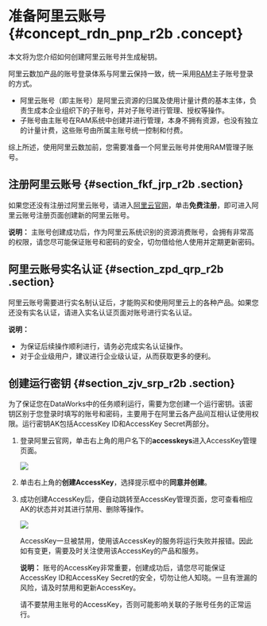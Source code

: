 # 准备阿里云账号 {#concept_rdn_pnp_r2b .concept}

本文将为您介绍如何创建阿里云账号并生成秘钥。

阿里云数加产品的账号登录体系与阿里云保持一致，统一采用[RAM](https://www.alibabacloud.com/help/doc-detail/28627.htm)主子账号登录的方式。

-   阿里云账号（即主账号）是阿里云资源的归属及使用计量计费的基本主体，负责生成本企业组织下的子账号，并对子账号进行管理、授权等操作。
-   子账号由主账号在RAM系统中创建并进行管理，本身不拥有资源，也没有独立的计量计费，这些账号由所属主账号统一控制和付费。

综上所述，使用阿里云数加前，您需要准备一个阿里云账号并使用RAM管理子账号。

## 注册阿里云账号 {#section_fkf_jrp_r2b .section}

如果您还没有注册过阿里云账号，请进入[阿里云官网](https://www.alibabacloud.com/)，单击**免费注册**，即可进入阿里云账号注册页面创建新的阿里云账号。

**说明：** 主账号创建成功后，作为阿里云系统识别的资源消费账号，会拥有非常高的权限，请您尽可能保证账号和密码的安全，切勿借给他人使用并定期更新密码。

## 阿里云账号实名认证 {#section_zpd_qrp_r2b .section}

阿里云账号需要进行实名制认证后，才能购买和使用阿里云上的各种产品。如果您还没有实名认证，请进入实名认证页面对账号进行实名认证。

**说明：** 

-   为保证后续操作顺利进行，请务必完成实名认证操作。
-   对于企业级用户，建议进行企业级认证，从而获取更多的便利。

## 创建运行密钥 {#section_zjv_srp_r2b .section}

为了保证您在DataWorks中的任务顺利运行，需要为您创建一个运行密钥。该密钥区别于您登录时填写的账号和密码，主要用于在阿里云各产品间互相认证使用权限。运行密钥AK包括AccessKey ID和AccessKey Secret两部分。

1.  登录阿里云官网，单击右上角的用户名下的**accesskeys**进入AccessKey管理页面。

    ![](http://static-aliyun-doc.oss-cn-hangzhou.aliyuncs.com/assets/img/16174/15541022098934_zh-CN.png)

2.  单击右上角的**创建AccessKey**，选择提示框中的**同意并创建**。
3.  成功创建AccessKey后，便自动跳转至AccessKey管理页面，您可查看相应AK的状态并对其进行禁用、删除等操作。

    ![](http://static-aliyun-doc.oss-cn-hangzhou.aliyuncs.com/assets/img/16174/15541022098936_zh-CN.png)

    AccessKey一旦被禁用，使用该AccessKey的服务将运行失败并报错。因此如有变更，需要及时关注使用该AccessKey的产品和服务。

    **说明：** 账号的AccessKey非常重要，创建成功后，请您尽可能保证AccessKey ID和AccessKey Secret的安全，切勿让他人知晓。一旦有泄漏的风险，请及时禁用和更新AccessKey。

    请不要禁用主账号的AccessKey，否则可能影响关联的子账号任务的正常运行。


